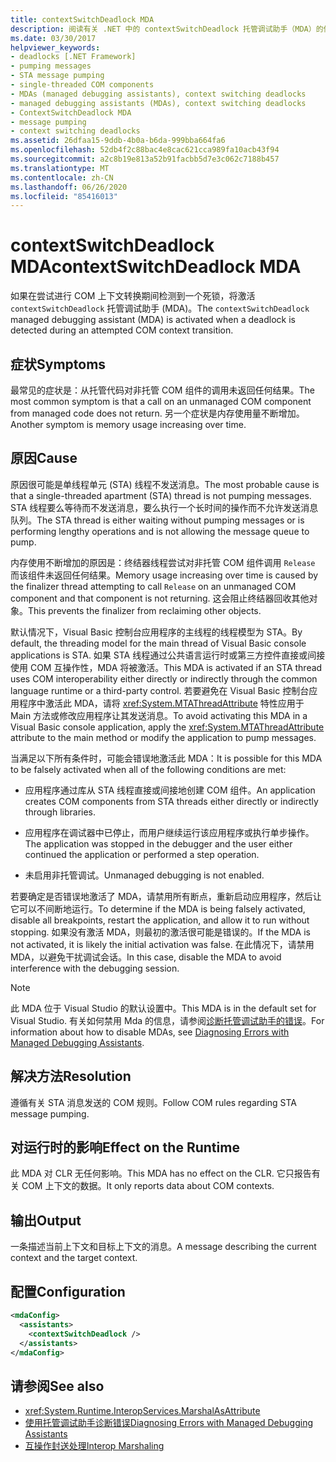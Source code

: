 ```yaml
---
title: contextSwitchDeadlock MDA
description: 阅读有关 .NET 中的 contextSwitchDeadlock 托管调试助手（MDA）的信息，当在 COM 上下文转换期间检测到死锁时，该助手会激活。
ms.date: 03/30/2017
helpviewer_keywords:
- deadlocks [.NET Framework]
- pumping messages
- STA message pumping
- single-threaded COM components
- MDAs (managed debugging assistants), context switching deadlocks
- managed debugging assistants (MDAs), context switching deadlocks
- ContextSwitchDeadlock MDA
- message pumping
- context switching deadlocks
ms.assetid: 26dfaa15-9ddb-4b0a-b6da-999bba664fa6
ms.openlocfilehash: 52db4f2c88bac4e8cac621cca989fa10acb43f94
ms.sourcegitcommit: a2c8b19e813a52b91facbb5d7e3c062c7188b457
ms.translationtype: MT
ms.contentlocale: zh-CN
ms.lasthandoff: 06/26/2020
ms.locfileid: "85416013"
---
```

# <a name="contextswitchdeadlock-mda"></a><span data-ttu-id="ba959-103">contextSwitchDeadlock MDA</span><span class="sxs-lookup"><span data-stu-id="ba959-103">contextSwitchDeadlock MDA</span></span>

<span data-ttu-id="ba959-104">如果在尝试进行 COM 上下文转换期间检测到一个死锁，将激活 `contextSwitchDeadlock` 托管调试助手 (MDA)。</span><span class="sxs-lookup"><span data-stu-id="ba959-104">The `contextSwitchDeadlock` managed debugging assistant (MDA) is activated when a deadlock is detected during an attempted COM context transition.</span></span>

## <a name="symptoms"></a><span data-ttu-id="ba959-105">症状</span><span class="sxs-lookup"><span data-stu-id="ba959-105">Symptoms</span></span>

<span data-ttu-id="ba959-106">最常见的症状是：从托管代码对非托管 COM 组件的调用未返回任何结果。</span><span class="sxs-lookup"><span data-stu-id="ba959-106">The most common symptom is that a call on an unmanaged COM component from managed code does not return.</span></span>  <span data-ttu-id="ba959-107">另一个症状是内存使用量不断增加。</span><span class="sxs-lookup"><span data-stu-id="ba959-107">Another symptom is memory usage increasing over time.</span></span>

## <a name="cause"></a><span data-ttu-id="ba959-108">原因</span><span class="sxs-lookup"><span data-stu-id="ba959-108">Cause</span></span>

<span data-ttu-id="ba959-109">原因很可能是单线程单元 (STA) 线程不发送消息。</span><span class="sxs-lookup"><span data-stu-id="ba959-109">The most probable cause is that a single-threaded apartment (STA) thread is not pumping messages.</span></span> <span data-ttu-id="ba959-110">STA 线程要么等待而不发送消息，要么执行一个长时间的操作而不允许发送消息队列。</span><span class="sxs-lookup"><span data-stu-id="ba959-110">The STA thread is either waiting without pumping messages or is performing lengthy operations and is not allowing the message queue to pump.</span></span>

<span data-ttu-id="ba959-111">内存使用不断增加的原因是：终结器线程尝试对非托管 COM 组件调用 `Release` 而该组件未返回任何结果。</span><span class="sxs-lookup"><span data-stu-id="ba959-111">Memory usage increasing over time is caused by the finalizer thread attempting to call `Release` on an unmanaged COM component and that component is not returning.</span></span>  <span data-ttu-id="ba959-112">这会阻止终结器回收其他对象。</span><span class="sxs-lookup"><span data-stu-id="ba959-112">This prevents the finalizer from reclaiming other objects.</span></span>

<span data-ttu-id="ba959-113">默认情况下，Visual Basic 控制台应用程序的主线程的线程模型为 STA。</span><span class="sxs-lookup"><span data-stu-id="ba959-113">By default, the threading model for the main thread of Visual Basic console applications is STA.</span></span> <span data-ttu-id="ba959-114">如果 STA 线程通过公共语言运行时或第三方控件直接或间接使用 COM 互操作性，MDA 将被激活。</span><span class="sxs-lookup"><span data-stu-id="ba959-114">This MDA is activated if an STA thread uses COM interoperability either directly or indirectly through the common language runtime or a third-party control.</span></span>  <span data-ttu-id="ba959-115">若要避免在 Visual Basic 控制台应用程序中激活此 MDA，请将 <xref:System.MTAThreadAttribute> 特性应用于 Main 方法或修改应用程序让其发送消息。</span><span class="sxs-lookup"><span data-stu-id="ba959-115">To avoid activating this MDA in a Visual Basic console application, apply the <xref:System.MTAThreadAttribute> attribute to the main method or modify the application to pump messages.</span></span>

<span data-ttu-id="ba959-116">当满足以下所有条件时，可能会错误地激活此 MDA：</span><span class="sxs-lookup"><span data-stu-id="ba959-116">It is possible for this MDA to be falsely activated when all of the following conditions are met:</span></span>

- <span data-ttu-id="ba959-117">应用程序通过库从 STA 线程直接或间接地创建 COM 组件。</span><span class="sxs-lookup"><span data-stu-id="ba959-117">An application creates COM components from STA threads either directly or indirectly through libraries.</span></span>

- <span data-ttu-id="ba959-118">应用程序在调试器中已停止，而用户继续运行该应用程序或执行单步操作。</span><span class="sxs-lookup"><span data-stu-id="ba959-118">The application was stopped in the debugger and the user either continued the application or performed a step operation.</span></span>

- <span data-ttu-id="ba959-119">未启用非托管调试。</span><span class="sxs-lookup"><span data-stu-id="ba959-119">Unmanaged debugging is not enabled.</span></span>

<span data-ttu-id="ba959-120">若要确定是否错误地激活了 MDA，请禁用所有断点，重新启动应用程序，然后让它可以不间断地运行。</span><span class="sxs-lookup"><span data-stu-id="ba959-120">To determine if the MDA is being falsely activated, disable all breakpoints, restart the application, and allow it to run without stopping.</span></span> <span data-ttu-id="ba959-121">如果没有激活 MDA，则最初的激活很可能是错误的。</span><span class="sxs-lookup"><span data-stu-id="ba959-121">If the MDA is not activated, it is likely the initial activation was false.</span></span> <span data-ttu-id="ba959-122">在此情况下，请禁用 MDA，以避免干扰调试会话。</span><span class="sxs-lookup"><span data-stu-id="ba959-122">In this case, disable the MDA to avoid interference with the debugging session.</span></span>

> [!NOTE]
> <span data-ttu-id="ba959-123">此 MDA 位于 Visual Studio 的默认设置中。</span><span class="sxs-lookup"><span data-stu-id="ba959-123">This MDA is in the default set for Visual Studio.</span></span> <span data-ttu-id="ba959-124">有关如何禁用 Mda 的信息，请参阅[诊断托管调试助手的错误](diagnosing-errors-with-managed-debugging-assistants.md#enable-and-disable-mdas)。</span><span class="sxs-lookup"><span data-stu-id="ba959-124">For information about how to disable MDAs, see [Diagnosing Errors with Managed Debugging Assistants](diagnosing-errors-with-managed-debugging-assistants.md#enable-and-disable-mdas).</span></span>

## <a name="resolution"></a><span data-ttu-id="ba959-125">解决方法</span><span class="sxs-lookup"><span data-stu-id="ba959-125">Resolution</span></span>

<span data-ttu-id="ba959-126">遵循有关 STA 消息发送的 COM 规则。</span><span class="sxs-lookup"><span data-stu-id="ba959-126">Follow COM rules regarding STA message pumping.</span></span>

## <a name="effect-on-the-runtime"></a><span data-ttu-id="ba959-127">对运行时的影响</span><span class="sxs-lookup"><span data-stu-id="ba959-127">Effect on the Runtime</span></span>

<span data-ttu-id="ba959-128">此 MDA 对 CLR 无任何影响。</span><span class="sxs-lookup"><span data-stu-id="ba959-128">This MDA has no effect on the CLR.</span></span> <span data-ttu-id="ba959-129">它只报告有关 COM 上下文的数据。</span><span class="sxs-lookup"><span data-stu-id="ba959-129">It only reports data about COM contexts.</span></span>

## <a name="output"></a><span data-ttu-id="ba959-130">输出</span><span class="sxs-lookup"><span data-stu-id="ba959-130">Output</span></span>

<span data-ttu-id="ba959-131">一条描述当前上下文和目标上下文的消息。</span><span class="sxs-lookup"><span data-stu-id="ba959-131">A message describing the current context and the target context.</span></span>

## <a name="configuration"></a><span data-ttu-id="ba959-132">配置</span><span class="sxs-lookup"><span data-stu-id="ba959-132">Configuration</span></span>

```xml
<mdaConfig>
  <assistants>
    <contextSwitchDeadlock />
  </assistants>
</mdaConfig>
```

## <a name="see-also"></a><span data-ttu-id="ba959-133">请参阅</span><span class="sxs-lookup"><span data-stu-id="ba959-133">See also</span></span>

- <xref:System.Runtime.InteropServices.MarshalAsAttribute>
- [<span data-ttu-id="ba959-134">使用托管调试助手诊断错误</span><span class="sxs-lookup"><span data-stu-id="ba959-134">Diagnosing Errors with Managed Debugging Assistants</span></span>](diagnosing-errors-with-managed-debugging-assistants.md)
- [<span data-ttu-id="ba959-135">互操作封送处理</span><span class="sxs-lookup"><span data-stu-id="ba959-135">Interop Marshaling</span></span>](../interop/interop-marshaling.md)
